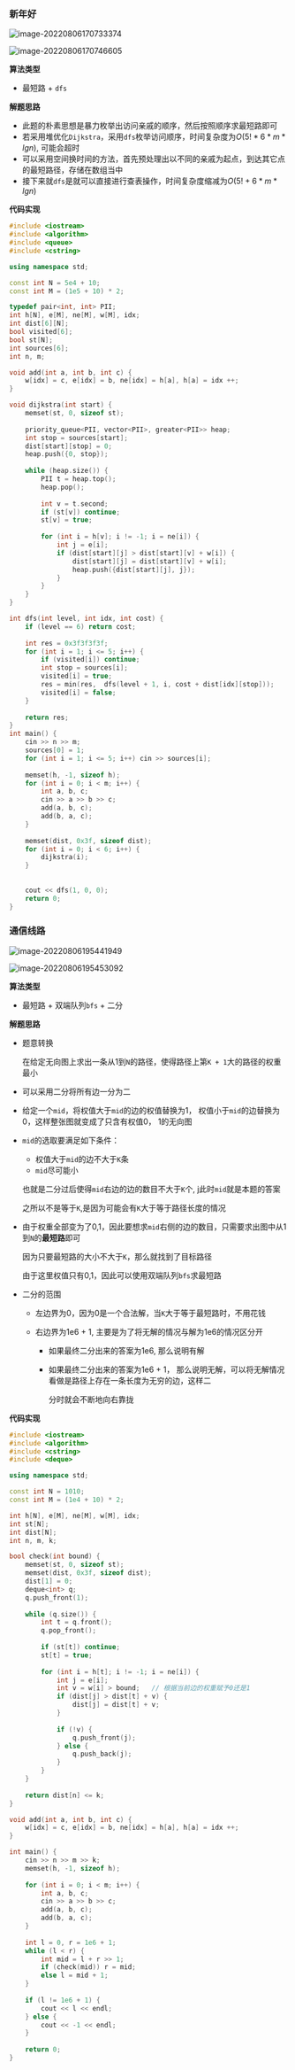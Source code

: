 ### 新年好

![image-20220806170733374](http://www.cdn.liver0377.xyz/typora/202208061707435.png)

![image-20220806170746605](http://www.cdn.liver0377.xyz/typora/202208061707638.png)



**算法类型**

- 最短路 + `dfs`



**解题思路**

- 此题的朴素思想是暴力枚举出访问亲戚的顺序，然后按照顺序求最短路即可
- 若采用堆优化`Dijkstra`，采用`dfs`枚举访问顺序，时间复杂度为$O(5! * 6 * m * lgn)$, 可能会超时
- 可以采用空间换时间的方法，首先预处理出以不同的亲戚为起点，到达其它点的最短路径，存储在数组当中
- 接下来就`dfs`是就可以直接进行查表操作，时间复杂度缩减为$O(5! + 6 * m * lgn)$



**代码实现**

```cc
#include <iostream>
#include <algorithm>
#include <queue>
#include <cstring>

using namespace std;

const int N = 5e4 + 10;
const int M = (1e5 + 10) * 2;

typedef pair<int, int> PII;
int h[N], e[M], ne[M], w[M], idx;
int dist[6][N];
bool visited[6];
bool st[N];
int sources[6];
int n, m;

void add(int a, int b, int c) {
    w[idx] = c, e[idx] = b, ne[idx] = h[a], h[a] = idx ++;
}

void dijkstra(int start) {
    memset(st, 0, sizeof st);
    
    priority_queue<PII, vector<PII>, greater<PII>> heap;
    int stop = sources[start];
    dist[start][stop] = 0;
    heap.push({0, stop});
    
    while (heap.size()) {
        PII t = heap.top();
        heap.pop();
        
        int v = t.second;
        if (st[v]) continue;
        st[v] = true;
        
        for (int i = h[v]; i != -1; i = ne[i]) {
            int j = e[i];
            if (dist[start][j] > dist[start][v] + w[i]) {
                dist[start][j] = dist[start][v] + w[i];
                heap.push({dist[start][j], j});
            }
        }
    }
}

int dfs(int level, int idx, int cost) {
    if (level == 6) return cost;
    
    int res = 0x3f3f3f3f;
    for (int i = 1; i <= 5; i++) {
        if (visited[i]) continue;
        int stop = sources[i];
        visited[i] = true;
        res = min(res,  dfs(level + 1, i, cost + dist[idx][stop]));
        visited[i] = false;
    }
    
    return res;
}
int main() {
    cin >> n >> m;
    sources[0] = 1;
    for (int i = 1; i <= 5; i++) cin >> sources[i];
    
    memset(h, -1, sizeof h);
    for (int i = 0; i < m; i++) {
        int a, b, c;
        cin >> a >> b >> c;
        add(a, b, c);
        add(b, a, c);
    }
    
    memset(dist, 0x3f, sizeof dist);
    for (int i = 0; i < 6; i++) {
        dijkstra(i);
    }
    
    
    cout << dfs(1, 0, 0);
    return 0;
}
```







### 通信线路

![image-20220806195441949](http://www.cdn.liver0377.xyz/typora/202208061954013.png)

![image-20220806195453092](http://www.cdn.liver0377.xyz/typora/202208061954135.png)





**算法类型**

- 最短路 + 双端队列`bfs` + 二分



**解题思路**

- 题意转换

  在给定无向图上求出一条从1到`N`的路径，使得路径上第`K + 1`大的路径的权重最小

- 可以采用二分将所有边一分为二

- 给定一个`mid`，将权值大于`mid`的边的权值替换为1， 权值小于`mid`的边替换为0，这样整张图就变成了只含有权值0， 1的无向图

- `mid`的选取要满足如下条件：

  - 权值大于`mid`的边不大于`K`条
  - `mid`尽可能小

  也就是二分过后使得`mid`右边的边的数目不大于`K`个, j此时`mid`就是本题的答案

  之所以不是等于`K`,是因为可能会有`K`大于等于路径长度的情况

- 由于权重全部变为了0,1，因此要想求`mid`右侧的边的数目，只需要求出图中从1到`N`的**最短路**即可

  因为只要最短路的大小不大于`K`，那么就找到了目标路径

  由于这里权值只有0,1，因此可以使用双端队列`bfs`求最短路

- 二分的范围

  - 左边界为0，因为0是一个合法解，当`K`大于等于最短路时，不用花钱

  - 右边界为1e6 + 1, 主要是为了将无解的情况与解为1e6的情况区分开

    - 如果最终二分出来的答案为1e6, 那么说明有解

    - 如果最终二分出来的答案为1e6 + 1， 那么说明无解，可以将无解情况看做是路径上存在一条长度为无穷的边，这样二

      分时就会不断地向右靠拢

**代码实现**

```cc
#include <iostream>
#include <algorithm>
#include <cstring>
#include <deque>

using namespace std;

const int N = 1010;
const int M = (1e4 + 10) * 2;

int h[N], e[M], ne[M], w[M], idx;
int st[N];
int dist[N];
int n, m, k;

bool check(int bound) {
    memset(st, 0, sizeof st);
    memset(dist, 0x3f, sizeof dist);
    dist[1] = 0;
    deque<int> q;
    q.push_front(1); 
    
    while (q.size()) {
        int t = q.front();
        q.pop_front();
        
        if (st[t]) continue;
        st[t] = true;
        
        for (int i = h[t]; i != -1; i = ne[i]) {
            int j = e[i];
            int v = w[i] > bound;   // 根据当前边的权重赋予0还是1
            if (dist[j] > dist[t] + v) {
                dist[j] = dist[t] + v;
            }
            
            if (!v) {
                q.push_front(j);
            } else {
                q.push_back(j);
            }
        }
    }
    
    return dist[n] <= k;
}

void add(int a, int b, int c) {
    w[idx] = c, e[idx] = b, ne[idx] = h[a], h[a] = idx ++;
}

int main() {
    cin >> n >> m >> k;
    memset(h, -1, sizeof h);
    
    for (int i = 0; i < m; i++) {
        int a, b, c;
        cin >> a >> b >> c;
        add(a, b, c);
        add(b, a, c);
    }
    
    int l = 0, r = 1e6 + 1;
    while (l < r) {
        int mid = l + r >> 1;
        if (check(mid)) r = mid;
        else l = mid + 1;
    }
    
    if (l != 1e6 + 1) {
        cout << l << endl;
    } else {
        cout << -1 << endl;
    }
    
    return 0;
}
```

